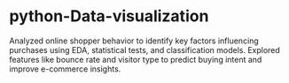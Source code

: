 # python-Data-visualization
Analyzed online shopper behavior to identify key factors influencing purchases using EDA, statistical tests, and classification models. Explored features like bounce rate and visitor type to predict buying intent and improve e-commerce insights.
